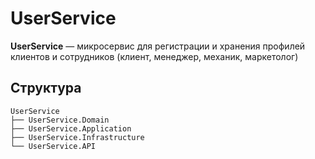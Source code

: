 # UserService

**UserService** — микросервис для регистрации и хранения профилей клиентов и сотрудников  (клиент, менеджер, механик, маркетолог)

## Структура

```
UserService
├── UserService.Domain
├── UserService.Application
├── UserService.Infrastructure
└── UserService.API      
```
